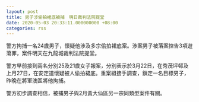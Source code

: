 ```yaml
---
layout: post
title: 男子涉偷拍裙底被捕　明日裁判法院提堂
date: 2020-05-03 20:33:11.000000000 +08:00
categories: rss
---
```


警方拘捕一名24歲男子，懷疑他涉及多宗偷拍裙底案。涉案男子被落案控告3項遊蕩罪，案件明天在九龍城裁判法院提堂。

警方早前接到兩名分別25及21歲女子報案，分別表示於3月22日，在秀茂坪邨及上月27日，在安定道懷疑被人偷拍裙底。重案組接手調查，鎖定一名目標男子，昨晚在將軍澳區將他拘捕。

警方初步調查相信，被捕男子與2月黃大仙區另一宗同類型案件有關。
